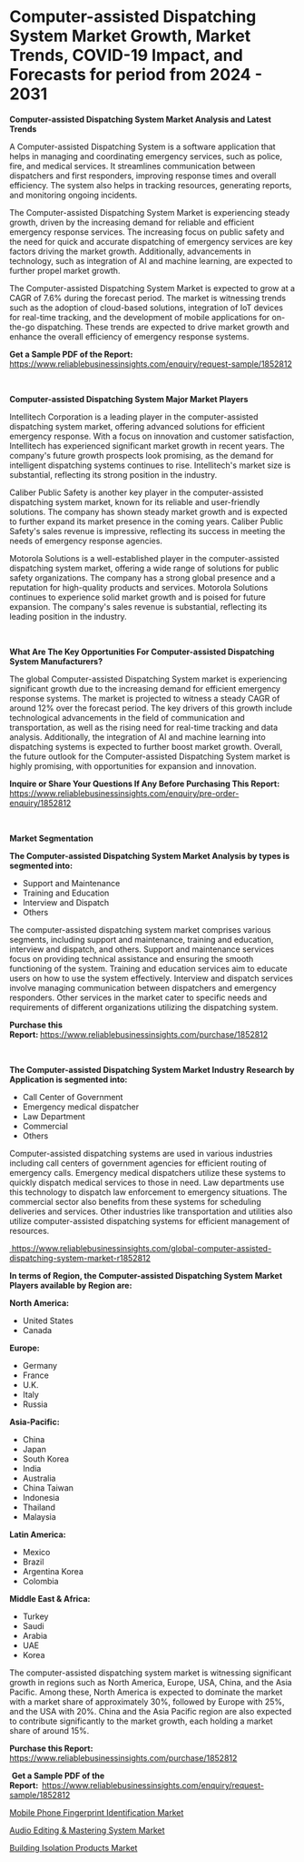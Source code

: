 <p><h1>Computer-assisted Dispatching System Market Growth, Market Trends, COVID-19 Impact, and Forecasts for period from 2024 - 2031</h1></p><p><strong>Computer-assisted Dispatching System Market Analysis and Latest Trends</strong></p>
<p><p>A Computer-assisted Dispatching System is a software application that helps in managing and coordinating emergency services, such as police, fire, and medical services. It streamlines communication between dispatchers and first responders, improving response times and overall efficiency. The system also helps in tracking resources, generating reports, and monitoring ongoing incidents.</p><p>The Computer-assisted Dispatching System Market is experiencing steady growth, driven by the increasing demand for reliable and efficient emergency response services. The increasing focus on public safety and the need for quick and accurate dispatching of emergency services are key factors driving the market growth. Additionally, advancements in technology, such as integration of AI and machine learning, are expected to further propel market growth.</p><p>The Computer-assisted Dispatching System Market is expected to grow at a CAGR of 7.6% during the forecast period. The market is witnessing trends such as the adoption of cloud-based solutions, integration of IoT devices for real-time tracking, and the development of mobile applications for on-the-go dispatching. These trends are expected to drive market growth and enhance the overall efficiency of emergency response systems.</p></p>
<p><strong>Get a Sample PDF of the Report:&nbsp;</strong> <a href="https://www.reliablebusinessinsights.com/enquiry/request-sample/1852812">https://www.reliablebusinessinsights.com/enquiry/request-sample/1852812</a></p>
<p>&nbsp;</p>
<p><strong>Computer-assisted Dispatching System Major Market Players</strong></p>
<p><p>Intellitech Corporation is a leading player in the computer-assisted dispatching system market, offering advanced solutions for efficient emergency response. With a focus on innovation and customer satisfaction, Intellitech has experienced significant market growth in recent years. The company's future growth prospects look promising, as the demand for intelligent dispatching systems continues to rise. Intellitech's market size is substantial, reflecting its strong position in the industry.</p><p>Caliber Public Safety is another key player in the computer-assisted dispatching system market, known for its reliable and user-friendly solutions. The company has shown steady market growth and is expected to further expand its market presence in the coming years. Caliber Public Safety's sales revenue is impressive, reflecting its success in meeting the needs of emergency response agencies.</p><p>Motorola Solutions is a well-established player in the computer-assisted dispatching system market, offering a wide range of solutions for public safety organizations. The company has a strong global presence and a reputation for high-quality products and services. Motorola Solutions continues to experience solid market growth and is poised for future expansion. The company's sales revenue is substantial, reflecting its leading position in the industry.</p></p>
<p>&nbsp;</p>
<p><strong>What Are The Key Opportunities For Computer-assisted Dispatching System Manufacturers?</strong></p>
<p><p>The global Computer-assisted Dispatching System market is experiencing significant growth due to the increasing demand for efficient emergency response systems. The market is projected to witness a steady CAGR of around 12% over the forecast period. The key drivers of this growth include technological advancements in the field of communication and transportation, as well as the rising need for real-time tracking and data analysis. Additionally, the integration of AI and machine learning into dispatching systems is expected to further boost market growth. Overall, the future outlook for the Computer-assisted Dispatching System market is highly promising, with opportunities for expansion and innovation.</p></p>
<p><strong>Inquire or Share Your Questions If Any Before Purchasing This Report:</strong> <a href="https://www.reliablebusinessinsights.com/enquiry/pre-order-enquiry/1852812">https://www.reliablebusinessinsights.com/enquiry/pre-order-enquiry/1852812</a></p>
<p>&nbsp;</p>
<p><strong>Market Segmentation</strong></p>
<p><strong>The Computer-assisted Dispatching System Market Analysis by types is segmented into:</strong></p>
<p><ul><li>Support and Maintenance</li><li>Training and Education</li><li>Interview and Dispatch</li><li>Others</li></ul></p>
<p><p>The computer-assisted dispatching system market comprises various segments, including support and maintenance, training and education, interview and dispatch, and others. Support and maintenance services focus on providing technical assistance and ensuring the smooth functioning of the system. Training and education services aim to educate users on how to use the system effectively. Interview and dispatch services involve managing communication between dispatchers and emergency responders. Other services in the market cater to specific needs and requirements of different organizations utilizing the dispatching system.</p></p>
<p><strong>Purchase this Report:&nbsp;</strong><a href="https://www.reliablebusinessinsights.com/purchase/1852812">https://www.reliablebusinessinsights.com/purchase/1852812</a></p>
<p>&nbsp;</p>
<p><strong>The Computer-assisted Dispatching System Market Industry Research by Application is segmented into:</strong></p>
<p><ul><li>Call Center of Government</li><li>Emergency medical dispatcher</li><li>Law Department</li><li>Commercial</li><li>Others</li></ul></p>
<p><p>Computer-assisted dispatching systems are used in various industries including call centers of government agencies for efficient routing of emergency calls. Emergency medical dispatchers utilize these systems to quickly dispatch medical services to those in need. Law departments use this technology to dispatch law enforcement to emergency situations. The commercial sector also benefits from these systems for scheduling deliveries and services. Other industries like transportation and utilities also utilize computer-assisted dispatching systems for efficient management of resources.</p></p>
<p><a href="https://www.reliablebusinessinsights.com/global-computer-assisted-dispatching-system-market-r1852812">&nbsp;https://www.reliablebusinessinsights.com/global-computer-assisted-dispatching-system-market-r1852812</a></p>
<p><strong>In terms of Region, the Computer-assisted Dispatching System Market Players available by Region are:</strong></p>
<p>
    <p> <strong> North America: </strong>
        <ul>
            <li>United States</li>
            <li>Canada</li>
        </ul>
        </p> 
    <p> <strong> Europe: </strong>
        <ul>
            <li>Germany</li>
            <li>France</li>
            <li>U.K.</li>
            <li>Italy</li>
            <li>Russia</li>
        </ul>
        </p> 
    <p> <strong> Asia-Pacific: </strong>
        <ul>
            <li>China</li>
            <li>Japan</li>
            <li>South Korea</li>
            <li>India</li>
            <li>Australia</li>
            <li>China Taiwan</li>
            <li>Indonesia</li>
            <li>Thailand</li>
            <li>Malaysia</li>
        </ul>
        </p> 
    <p> <strong> Latin America: </strong>
        <ul>
            <li>Mexico</li>
            <li>Brazil</li>
            <li>Argentina Korea</li>
            <li>Colombia</li>
        </ul>
        </p> 
    <p> <strong> Middle East & Africa: </strong>
        <ul>
            <li>Turkey</li>
            <li>Saudi</li>
            <li>Arabia</li>
            <li>UAE</li>
            <li>Korea</li>
        </ul>
    </p>
    </p>
<p><p>The computer-assisted dispatching system market is witnessing significant growth in regions such as North America, Europe, USA, China, and the Asia Pacific. Among these, North America is expected to dominate the market with a market share of approximately 30%, followed by Europe with 25%, and the USA with 20%. China and the Asia Pacific region are also expected to contribute significantly to the market growth, each holding a market share of around 15%.</p></p>
<p><strong>Purchase this Report: </strong><a href="https://www.reliablebusinessinsights.com/purchase/1852812">https://www.reliablebusinessinsights.com/purchase/1852812</a></p>
<p>&nbsp;<strong>Get a Sample PDF of the Report:&nbsp;&nbsp;</strong><a href="https://www.reliablebusinessinsights.com/enquiry/request-sample/1852812">https://www.reliablebusinessinsights.com/enquiry/request-sample/1852812</a></p>
<p><strong></strong></p>
<p><p><a href="https://github.com/sardarp081/Market-Research-Report-List-1/blob/main/mobile-phone-fingerprint-identification-market.md">Mobile Phone Fingerprint Identification Market</a></p><p><a href="https://github.com/itulahketika112/Market-Research-Report-List-1/blob/main/audio-editing-mastering-system-market.md">Audio Editing & Mastering System Market</a></p><p><a href="https://github.com/waylose1223/Market-Research-Report-List-1/blob/main/building-isolation-products-market.md">Building Isolation Products Market</a></p></p>